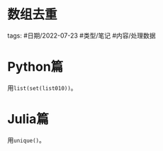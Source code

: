 # 数组去重


tags: #日期/2022-07-23 #类型/笔记 #内容/处理数据 

# Python篇

用`list(set(list010))`。

# Julia篇



用`unique()`。

